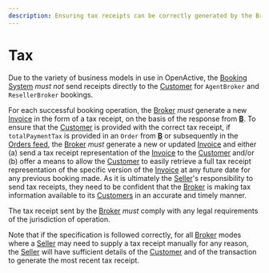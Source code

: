 ```yaml
---
description: Ensuring tax receipts can be correctly generated by the Broker
---
```


# Tax

Due to the variety of business models in use in OpenActive, the [Booking System](https://openactive.io/open-booking-api/EditorsDraft/1.0CR3/#dfn-booking-system) _must not_ send receipts directly to the [Customer](https://openactive.io/open-booking-api/EditorsDraft/1.0CR3/#dfn-customer) for `AgentBroker` and `ResellerBroker` bookings.

For each successful booking operation, the [Broker](https://openactive.io/open-booking-api/EditorsDraft/1.0CR3/#dfn-broker) _must_ generate a new [Invoice](https://openactive.io/open-booking-api/EditorsDraft/1.0CR3/#dfn-invoice) in the form of a tax receipt, on the basis of the response from [**B**](https://openactive.io/open-booking-api/EditorsDraft/1.0CR3/#dfn-b). To ensure that the [Customer](https://openactive.io/open-booking-api/EditorsDraft/1.0CR3/#dfn-customer) is provided with the correct tax receipt, if `totalPaymentTax` is provided in an `Order` from [**B**](https://openactive.io/open-booking-api/EditorsDraft/1.0CR3/#dfn-b) or subsequently in the [Orders feed](https://openactive.io/open-booking-api/EditorsDraft/1.0CR3/#dfn-orders-feed), the [Broker](https://openactive.io/open-booking-api/EditorsDraft/1.0CR3/#dfn-broker) _must_ generate a new or updated [Invoice](https://openactive.io/open-booking-api/EditorsDraft/1.0CR3/#dfn-invoice) and either (a) send a tax receipt representation of the [Invoice](https://openactive.io/open-booking-api/EditorsDraft/1.0CR3/#dfn-invoice) to the [Customer](https://openactive.io/open-booking-api/EditorsDraft/1.0CR3/#dfn-customer) and/or (b) offer a means to allow the [Customer](https://openactive.io/open-booking-api/EditorsDraft/1.0CR3/#dfn-customer) to easily retrieve a full tax receipt representation of the specific version of the [Invoice](https://openactive.io/open-booking-api/EditorsDraft/1.0CR3/#dfn-invoice) at any future date for any previous booking made. As it is ultimately the [Seller](https://openactive.io/open-booking-api/EditorsDraft/1.0CR3/#dfn-seller)'s responsibility to send tax receipts, they need to be confident that the [Broker](https://openactive.io/open-booking-api/EditorsDraft/1.0CR3/#dfn-broker) is making tax information available to its [Customers](https://openactive.io/open-booking-api/EditorsDraft/1.0CR3/#dfn-customer) in an accurate and timely manner.

The tax receipt sent by the [Broker](https://openactive.io/open-booking-api/EditorsDraft/1.0CR3/#dfn-broker) _must_ comply with any legal requirements of the jurisdiction of operation.

Note that if the specification is followed correctly, for all [Broker](https://openactive.io/open-booking-api/EditorsDraft/1.0CR3/#dfn-broker) modes where a [Seller](https://openactive.io/open-booking-api/EditorsDraft/1.0CR3/#dfn-seller) may need to supply a tax receipt manually for any reason, the [Seller](https://openactive.io/open-booking-api/EditorsDraft/1.0CR3/#dfn-seller) will have sufficient details of the [Customer](https://openactive.io/open-booking-api/EditorsDraft/1.0CR3/#dfn-customer) and of the transaction to generate the most recent tax receipt.
